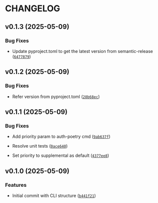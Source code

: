 # CHANGELOG


## v0.1.3 (2025-05-09)

### Bug Fixes

- Update pyproject.toml to get the latest version from semantic-release
  ([`6477879`](https://github.com/doadrianh/pevx/commit/647787928625a70cb63bc5f95a0c7f899a7e60d6))


## v0.1.2 (2025-05-09)

### Bug Fixes

- Refer version from pyproject.toml
  ([`28b68ec`](https://github.com/doadrianh/pevx/commit/28b68ec88e6770049694103a29b5908cdbd01093))


## v0.1.1 (2025-05-09)

### Bug Fixes

- Add priority param to auth-poetry cmd
  ([`9ab637f`](https://github.com/doadrianh/pevx/commit/9ab637f486862d65f3d94b1d682fd5bc8037b215))

- Resolve unit tests
  ([`0ace640`](https://github.com/doadrianh/pevx/commit/0ace64085e40d0dcbc8115cdfa641c5f83b607e6))

- Set priority to supplemental as default
  ([`4377ee8`](https://github.com/doadrianh/pevx/commit/4377ee8e9805df3cb7b147da1079d33df061b520))


## v0.1.0 (2025-05-09)

### Features

- Initial commit with CLI structure
  ([`b441f21`](https://github.com/doadrianh/pevx/commit/b441f21236b38c33f7191a6c158bec802d663f57))
